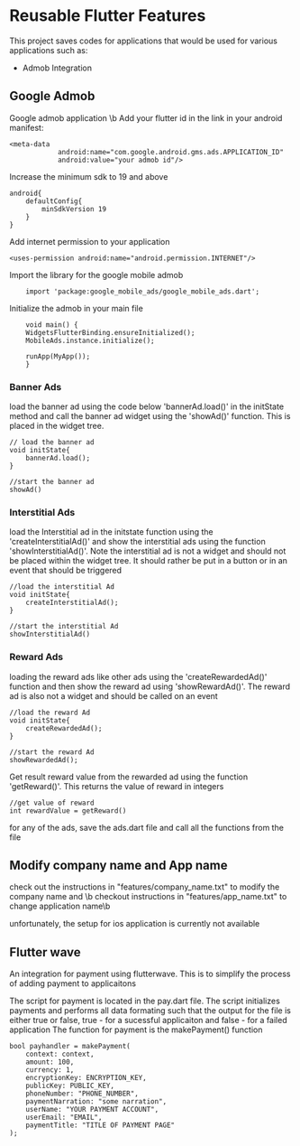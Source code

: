<h1>Reusable Flutter Features</h1>

<p>This project saves codes for applications that would be used for various applications such as:</p>
<ul>
<li>Admob Integration</li>
</ul>

<h2>Google Admob</h2>
<p>Google admob application
\b Add your flutter id in the link in your android manifest: </p>

```
<meta-data
            android:name="com.google.android.gms.ads.APPLICATION_ID"
            android:value="your admob id"/>
```

<p>Increase the minimum sdk to 19 and above</p>

```
android{
    defaultConfig{
        minSdkVersion 19
    }
}
```

<p>Add internet permission to your application</p>

```
<uses-permission android:name="android.permission.INTERNET"/>
```

<p>Import the library for the google mobile admob</p>

```
    import 'package:google_mobile_ads/google_mobile_ads.dart';
```

<p>Initialize the admob in your main file</p>

```
    void main() {
    WidgetsFlutterBinding.ensureInitialized();
    MobileAds.instance.initialize();

    runApp(MyApp());
    }
```

<h3>Banner Ads</h3>
load the banner ad using the code below 'bannerAd.load()' in the initState method and call the banner ad widget using the 'showAd()' function. This is placed in the widget tree.

```
// load the banner ad
void initState{
    bannerAd.load();
}

//start the banner ad
showAd()
```

<h3>Interstitial Ads</h3>
load the Interstitial ad in the initstate function using the 'createInterstitialAd()' and show the interstitial ads using the function 'showInterstitialAd()'. Note the interstitial ad is not a widget and should not be placed within the widget tree. It should rather be put in a button or in an event that should be triggered

```
//load the interstitial Ad
void initState{
    createInterstitialAd();
}

//start the interstitial Ad
showInterstitialAd()
```

<h3>Reward Ads</h3>
loading the reward ads like other ads using the 'createRewardedAd()' function and then show the reward ad using 'showRewardAd()'. The reward ad is also not a widget and should be called on an event

```
//load the reward Ad
void initState{
    createRewardedAd();
}

//start the reward Ad
showRewardedAd();
```

Get result reward value from the rewarded ad using the function 'getReward()'. This returns the value of reward in integers

```
//get value of reward
int rewardValue = getReward()
```

for any of the ads, save the ads.dart file and call all the functions from the file

<h2>Modify company name and App name</h2>
<p>check out the instructions in "features/company_name.txt" to modify the company name and \b checkout instructions in "features/app_name.txt" to change application name\b</p>
unfortunately, the setup for ios application is currently not available

<h2>Flutter wave</h2>

An integration for payment using flutterwave. This is to simplify the process of adding payment to applicaitons

The script for payment is located in the pay.dart file. The script initializes payments and performs all data formating such that the output for the file is either true or false,
true - for a sucessful applicaiton  and
false - for a failed application
The function for payment is the makePayment() function

```
bool payhandler = makePayment(
    context: context, 
    amount: 100, 
    currency: 1, 
    encryptionKey: ENCRYPTION_KEY, 
    publicKey: PUBLIC_KEY, 
    phoneNumber: "PHONE_NUMBER", 
    paymentNarration: "some narration", 
    userName: "YOUR PAYMENT ACCOUNT", 
    userEmail: "EMAIL", 
    paymentTitle: "TITLE OF PAYMENT PAGE"
);
```
